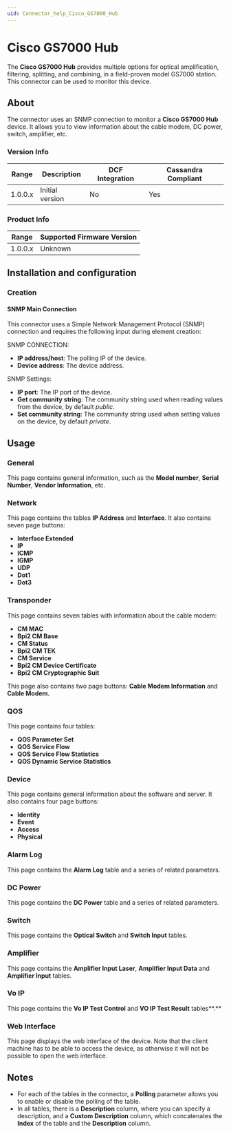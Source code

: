 ```yaml
---
uid: Connector_help_Cisco_GS7000_Hub
---
```


# Cisco GS7000 Hub

The **Cisco GS7000 Hub** provides multiple options for optical amplification, filtering, splitting, and combining, in a field-proven model GS7000 station. This connector can be used to monitor this device.

## About

The connector uses an SNMP connection to monitor a **Cisco GS7000 Hub** device. It allows you to view information about the cable modem, DC power, switch, amplifier, etc.

### Version Info

| Range | Description | DCF Integration | Cassandra Compliant |
|------------------|-----------------|---------------------|-------------------------|
| 1.0.0.x          | Initial version | No                  | Yes                     |

### Product Info

| Range | Supported Firmware Version |
|------------------|-----------------------------|
| 1.0.0.x          | Unknown                     |

## Installation and configuration

### Creation

#### SNMP Main Connection

This connector uses a Simple Network Management Protocol (SNMP) connection and requires the following input during element creation:

SNMP CONNECTION:

- **IP address/host**: The polling IP of the device.
- **Device address**: The device address.

SNMP Settings:

- **IP port**: The IP port of the device.
- **Get community string**: The community string used when reading values from the device, by default *public*.
- **Set community string**: The community string used when setting values on the device, by default *private*.

## Usage

### General

This page contains general information, such as the **Model number**, **Serial Number**, **Vendor Information**, etc.

### Network

This page contains the tables **IP Address** and **Interface**. It also contains seven page buttons:

- **Interface Extended**
- **IP**
- **ICMP**
- **IGMP**
- **UDP**
- **Dot1**
- **Dot3**

### Transponder

This page contains seven tables with information about the cable modem:

- **CM MAC**
- **Bpi2 CM Base**
- **CM Status**
- **Bpi2 CM TEK**
- **CM Service**
- **Bpi2 CM Device Certificate**
- **Bpi2 CM Cryptographic Suit**

This page also contains two page buttons: **Cable Modem Information** and **Cable Modem.**

### QOS

This page contains four tables:

- **QOS Parameter Set**
- **QOS Service Flow**
- **QOS Service Flow Statistics**
- **QOS Dynamic Service Statistics**

### Device

This page contains general information about the software and server. It also contains four page buttons:

- **Identity**
- **Event**
- **Access**
- **Physical**

### Alarm Log

This page contains the **Alarm Log** table and a series of related parameters.

### DC Power

This page contains the **DC Power** table and a series of related parameters.

### Switch

This page contains the **Optical Switch** and **Switch Input** tables.

### Amplifier

This page contains the **Amplifier Input Laser**, **Amplifier Input Data** and **Amplifier Input** tables.

### Vo IP

This page contains the **Vo IP Test Control** and **VO IP Test Result** tables**.**

### Web Interface

This page displays the web interface of the device. Note that the client machine has to be able to access the device, as otherwise it will not be possible to open the web interface.

## Notes

- For each of the tables in the connector, a **Polling** parameter allows you to enable or disable the polling of the table.
- In all tables, there is a **Description** column, where you can specify a description, and a **Custom Description** column, which concatenates the **Index** of the table and the **Description** column.

